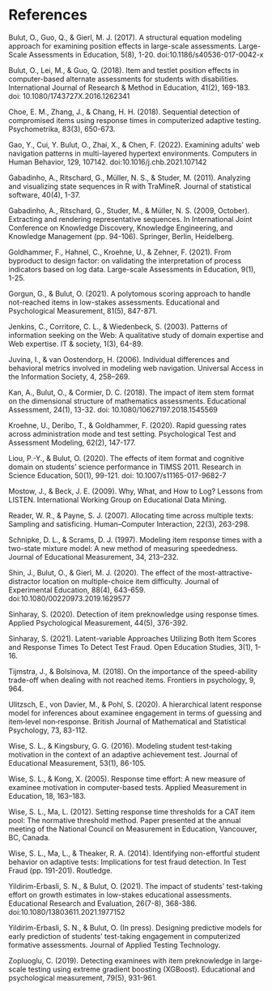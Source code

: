 # References

Bulut, O., Guo, Q., & Gierl, M. J. (2017). A structural equation modeling approach for examining position effects in large-scale assessments. Large-Scale Assessments in Education, 5(8), 1-20. doi:10.1186/s40536-017-0042-x

Bulut, O., Lei, M., & Guo, Q. (2018). Item and testlet position effects in computer-based alternate assessments for students with disabilities. International Journal of Research & Method in Education, 41(2), 169-183. doi: 10.1080/1743727X.2016.1262341

Choe, E. M., Zhang, J., & Chang, H. H. (2018). Sequential detection of compromised items using response times in computerized adaptive testing. Psychometrika, 83(3), 650-673.

Gao, Y., Cui, Y. Bulut, O., Zhai, X., & Chen, F. (2022). Examining adults' web navigation patterns in multi-layered hypertext environments. Computers in Human Behavior, 129, 107142. doi:10.1016/j.chb.2021.107142

Gabadinho, A., Ritschard, G., Müller, N. S., & Studer, M. (2011). Analyzing and visualizing state sequences in R with TraMineR. Journal of statistical software, 40(4), 1-37.

Gabadinho, A., Ritschard, G., Studer, M., & Müller, N. S. (2009, October). Extracting and rendering representative sequences. In International Joint Conference on Knowledge Discovery, Knowledge Engineering, and Knowledge Management (pp. 94-106). Springer, Berlin, Heidelberg.

Goldhammer, F., Hahnel, C., Kroehne, U., & Zehner, F. (2021). From byproduct to design factor: on validating the interpretation of process indicators based on log data. Large-scale Assessments in Education, 9(1), 1-25.

Gorgun, G., & Bulut, O. (2021). A polytomous scoring approach to handle not-reached items in low-stakes assessments. Educational and Psychological Measurement, 81(5), 847-871. 

Jenkins, C., Corritore, C. L., & Wiedenbeck, S. (2003). Patterns of information seeking on the Web: A qualitative study of domain expertise and Web expertise. IT & society, 1(3), 64-89.

Juvina, I., & van Oostendorp, H. (2006). Individual differences and behavioral metrics involved in modeling web navigation. Universal Access in the Information Society, 4, 258–269.

Kan, A., Bulut, O., & Cormier, D. C. (2018). The impact of item stem format on the dimensional structure of mathematics assessments. Educational Assessment, 24(1), 13-32. doi: 10.1080/10627197.2018.1545569

Kroehne, U., Deribo, T., & Goldhammer, F. (2020). Rapid guessing rates across administration mode and test setting. Psychological Test and Assessment Modeling, 62(2), 147-177.

Liou, P.-Y., & Bulut, O. (2020). The effects of item format and cognitive domain on students’ science performance in TIMSS 2011. Research in Science Education, 50(1), 99-121. doi: 10.1007/s11165-017-9682-7

Mostow, J., & Beck, J. E. (2009). Why, What, and How to Log? Lessons from LISTEN. International Working Group on Educational Data Mining.

Reader, W. R., & Payne, S. J. (2007). Allocating time across multiple texts: Sampling and satisficing. Human–Computer Interaction, 22(3), 263-298.

Schnipke, D. L., & Scrams, D. J. (1997). Modeling item response times with a two-state mixture model: A new method of measuring speededness. Journal of Educational Measurement, 34, 213–232.

Shin, J., Bulut, O., & Gierl, M. J. (2020). The effect of the most-attractive-distractor location on multiple-choice item difficulty. Journal of Experimental Education, 88(4), 643-659. doi:10.1080/00220973.2019.1629577

Sinharay, S. (2020). Detection of item preknowledge using response times. Applied Psychological Measurement, 44(5), 376-392.

Sinharay, S. (2021). Latent-variable Approaches Utilizing Both Item Scores and Response Times To Detect Test Fraud. Open Education Studies, 3(1), 1-16.

Tijmstra, J., & Bolsinova, M. (2018). On the importance of the speed-ability trade-off when dealing with not reached items. Frontiers in psychology, 9, 964.

Ulitzsch, E., von Davier, M., & Pohl, S. (2020). A hierarchical latent response model for inferences about examinee engagement in terms of guessing and item‐level non‐response. British Journal of Mathematical and Statistical Psychology, 73, 83-112.

Wise, S. L., & Kingsbury, G. G. (2016). Modeling student test‐taking motivation in the context of an adaptive achievement test. Journal of Educational Measurement, 53(1), 86-105.

Wise, S. L., & Kong, X. (2005). Response time effort: A new measure of examinee motivation in computer-based tests. Applied Measurement in Education, 18, 163–183.

Wise, S. L., Ma, L. (2012). Setting response time thresholds for a CAT item pool: The normative threshold method. Paper presented at the annual meeting of the National Council on Measurement in Education, Vancouver, BC, Canada.

Wise, S. L., Ma, L., & Theaker, R. A. (2014). Identifying non-effortful student behavior on adaptive tests: Implications for test fraud detection. In Test Fraud (pp. 191-201). Routledge.

Yildirim-Erbasli, S. N., & Bulut, O. (2021). The impact of students' test-taking effort on growth estimates in low-stakes educational assessments. Educational Research and Evaluation, 26(7-8), 368-386. doi:10.1080/13803611.2021.1977152

Yildirim-Erbasli, S. N., & Bulut, O. (In press). Designing predictive models for early prediction of students’ test-taking engagement in computerized formative assessments. Journal of Applied Testing Technology. 

Zopluoglu, C. (2019). Detecting examinees with item preknowledge in large-scale testing using extreme gradient boosting (XGBoost). Educational and psychological measurement, 79(5), 931-961.

